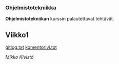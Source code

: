 ### Ohjelmistotekniikka

**Ohjelmistotekniikan** kurssin palautettavat tehtävät.

## Viikko1

[gitlog.txt](https://github.com/mikkosk/ot2019/blob/master/laskarit/gitlog.txt)
[komentorivi.txt](https://github.com/mikkosk/ot2019/blob/master/laskarit/komentorivi.txt)

*Mikko Kivistö*
